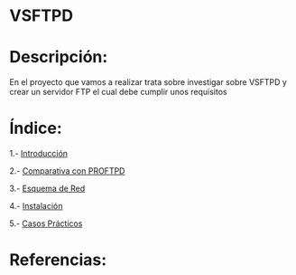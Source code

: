 # VSFTPD

# Descripción:
En el proyecto que vamos a realizar trata sobre investigar sobre VSFTPD y crear un servidor
FTP el cual debe cumplir unos requisitos

# Índice:
1.- [Introducción](https://github.com/Juanrdls/VSFTPD/blob/main/Introduccion.md)

2.- [Comparativa con PROFTPD](https://github.com/Juanrdls/VSFTPD/blob/main/Comparativa.md)

3.- [Esquema de Red](https://github.com/Juanrdls/VSFTPD/blob/main/Esquema.md)

4.- [Instalación](https://github.com/Juanrdls/VSFTPD/blob/main/Instalacion.md)

5.- [Casos Prácticos]()

# Referencias:
